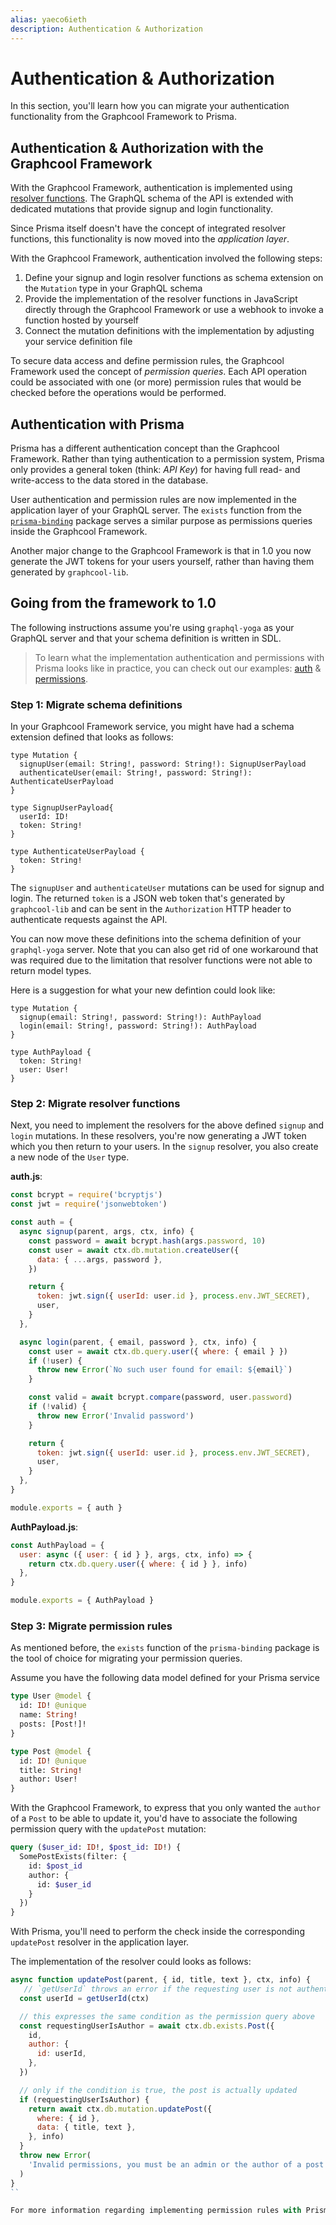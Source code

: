 ```yaml
---
alias: yaeco6ieth
description: Authentication & Authorization
---
```


# Authentication & Authorization

In this section, you'll learn how you can migrate your authentication functionality from the Graphcool Framework to Prisma.

## Authentication & Authorization with the Graphcool Framework

With the Graphcool Framework, authentication is implemented using [resolver functions](!alias-su6wu3yoo2). The GraphQL schema of the API is extended with dedicated mutations that provide signup and login functionality.

Since Prisma itself doesn't have the concept of integrated resolver functions, this functionality is now moved into the _application layer_.

With the Graphcool Framework, authentication involved the following steps:

1. Define your signup and login resolver functions as schema extension on the `Mutation` type in your GraphQL schema
1. Provide the implementation of the resolver functions in JavaScript directly through the Graphcool Framework or use a webhook to invoke a function hosted by yourself
1. Connect the mutation definitions with the implementation by adjusting your service definition file

To secure data access and define permission rules, the Graphcool Framework used the concept of _permission queries_. Each API operation could be associated with one (or more) permission rules that would be checked before the operations would be performed.

## Authentication with Prisma

Prisma has a different authentication concept than the Graphcool Framework. Rather than tying authentication to a permission system, Prisma only provides a general token (think: _API Key_) for having full read- and write-access to the data stored in the database.

User authentication and permission rules are now implemented in the application layer of your GraphQL server. The `exists` function from the [`prisma-binding`](!alias-gai5urai6u) package serves a similar purpose as permissions queries inside the Graphcool Framework.

Another major change to the Graphcool Framework is that in 1.0 you now generate the JWT tokens for your users yourself, rather than having them generated by `graphcool-lib`.

## Going from the framework to 1.0

The following instructions assume you're using `graphql-yoga` as your GraphQL server and that your schema definition is written in SDL.

> To learn what the implementation authentication and permissions with Prisma looks like in practice, you can check out our examples: [auth](https://github.com/graphcool/prisma/tree/master/examples/auth) & [permissions](https://github.com/graphcool/prisma/tree/master/examples/permissions).

### Step 1: Migrate schema definitions

In your Graphcool Framework service, you might have had a schema extension defined that looks as follows:

```grapqhl
type Mutation {
  signupUser(email: String!, password: String!): SignupUserPayload
  authenticateUser(email: String!, password: String!): AuthenticateUserPayload
}

type SignupUserPayload{
  userId: ID!
  token: String!
}

type AuthenticateUserPayload {
  token: String!
}
```

The `signupUser` and `authenticateUser` mutations can be used for signup and login. The returned `token` is a JSON web token that's generated by `graphcool-lib` and can be sent in the `Authorization` HTTP header to authenticate requests against the API.

You can now move these definitions into the schema definition of your `graphql-yoga` server. Note that you can also get rid of one workaround that was required due to the limitation that resolver functions were not able to return model types.

Here is a suggestion for what your new defintion could look like:

```grapqhl
type Mutation {
  signup(email: String!, password: String!): AuthPayload
  login(email: String!, password: String!): AuthPayload
}

type AuthPayload {
  token: String!
  user: User!
}
```

### Step 2: Migrate resolver functions

Next, you need to implement the resolvers for the above defined `signup` and `login` mutations. In these resolvers, you're now generating a JWT token which you then return to your users. In the `signup` resolver, you also create a new node of the `User` type.

**auth.js**:

```js
const bcrypt = require('bcryptjs')
const jwt = require('jsonwebtoken')

const auth = {
  async signup(parent, args, ctx, info) {
    const password = await bcrypt.hash(args.password, 10)
    const user = await ctx.db.mutation.createUser({
      data: { ...args, password },
    })

    return {
      token: jwt.sign({ userId: user.id }, process.env.JWT_SECRET),
      user,
    }
  },

  async login(parent, { email, password }, ctx, info) {
    const user = await ctx.db.query.user({ where: { email } })
    if (!user) {
      throw new Error(`No such user found for email: ${email}`)
    }

    const valid = await bcrypt.compare(password, user.password)
    if (!valid) {
      throw new Error('Invalid password')
    }

    return {
      token: jwt.sign({ userId: user.id }, process.env.JWT_SECRET),
      user,
    }
  },
}

module.exports = { auth }
```

**AuthPayload.js**:

```js
const AuthPayload = {
  user: async ({ user: { id } }, args, ctx, info) => {
    return ctx.db.query.user({ where: { id } }, info)
  },
}

module.exports = { AuthPayload }
```

### Step 3: Migrate permission rules

As mentioned before, the `exists` function of the `prisma-binding` package is the tool of choice for migrating your permission queries.

Assume you have the following data model defined for your Prisma service

```graphql
type User @model {
  id: ID! @unique
  name: String!
  posts: [Post!]!
}

type Post @model {
  id: ID! @unique
  title: String!
  author: User!
}
```

With the Graphcool Framework, to express that you only wanted the `author` of a `Post` to be able to update it, you'd have to associate the following permission query with the `updatePost` mutation:

```graphql
query ($user_id: ID!, $post_id: ID!) {
  SomePostExists(filter: {
    id: $post_id
    author: {
      id: $user_id
    }
  })
}
```

With Prisma, you'll need to perform the check inside the corresponding `updatePost` resolver in the application layer.

The implementation of the resolver could looks as follows:

```js
async function updatePost(parent, { id, title, text }, ctx, info) {
   // `getUserId` throws an error if the requesting user is not authenticated
  const userId = getUserId(ctx)

  // this expresses the same condition as the permission query above
  const requestingUserIsAuthor = await ctx.db.exists.Post({
    id,
    author: {
      id: userId,
    },
  })

  // only if the condition is true, the post is actually updated
  if (requestingUserIsAuthor) {
    return await ctx.db.mutation.updatePost({
      where: { id },
      data: { title, text },
    }, info)
  }
  throw new Error(
    'Invalid permissions, you must be an admin or the author of a post to update it',
  )
}
``

For more information regarding implementing permission rules with Prisma, please refer to [this](!alias-thohp1zaih) tutorial.